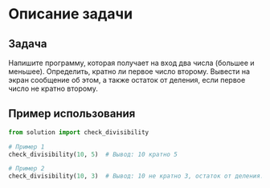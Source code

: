 # Описание задачи

## Задача

Напишите программу, которая получает на вход два числа (большее и меньшее). Определить, кратно ли первое число второму. Вывести на экран сообщение об этом, а также остаток от деления, если первое число не кратно второму.

## Пример использования

```python
from solution import check_divisibility

# Пример 1
check_divisibility(10, 5)  # Вывод: 10 кратно 5

# Пример 2
check_divisibility(10, 3)  # Вывод: 10 не кратно 3, остаток от деления: 1

